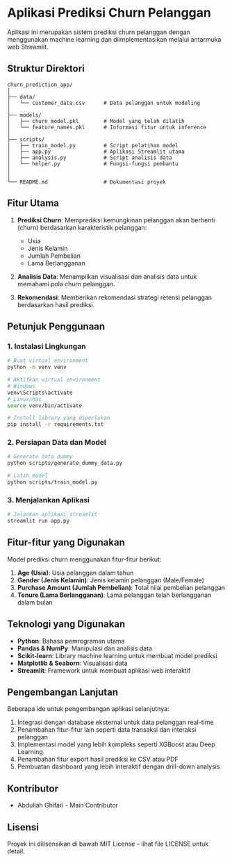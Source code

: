 # Aplikasi Prediksi Churn Pelanggan

Aplikasi ini merupakan sistem prediksi churn pelanggan dengan menggunakan machine learning dan diimplementasikan melalui antarmuka web Streamlit.

## Struktur Direktori

```
churn_prediction_app/
│
├── data/
│   └── customer_data.csv      # Data pelanggan untuk modeling
│
├── models/
│   ├── churn_model.pkl        # Model yang telah dilatih 
│   └── feature_names.pkl      # Informasi fitur untuk inference
│
├── scripts/
│   ├── train_model.py         # Script pelatihan model
│   ├── app.py                 # Aplikasi Streamlit utama
│   ├── analysis.py            # Script analisis data
│   └── helper.py              # Fungsi-fungsi pembantu
│
│
└── README.md                  # Dokumentasi proyek
```

## Fitur Utama

1. **Prediksi Churn**: Memprediksi kemungkinan pelanggan akan berhenti (churn) berdasarkan karakteristik pelanggan:
   - Usia
   - Jenis Kelamin
   - Jumlah Pembelian
   - Lama Berlangganan

2. **Analisis Data**: Menampilkan visualisasi dan analisis data untuk memahami pola churn pelanggan.

3. **Rekomendasi**: Memberikan rekomendasi strategi retensi pelanggan berdasarkan hasil prediksi.

## Petunjuk Penggunaan

### 1. Instalasi Lingkungan

```bash
# Buat virtual environment
python -m venv venv

# Aktifkan virtual environment
# Windows
venv\Scripts\activate
# Linux/Mac
source venv/bin/activate

# Install library yang diperlukan
pip install -r requirements.txt
```

### 2. Persiapan Data dan Model

```bash
# Generate data dummy
python scripts/generate_dummy_data.py

# Latih model
python scripts/train_model.py
```

### 3. Menjalankan Aplikasi

```bash
# Jalankan aplikasi streamlit
streamlit run app.py
```

## Fitur-fitur yang Digunakan

Model prediksi churn menggunakan fitur-fitur berikut:

1. **Age (Usia)**: Usia pelanggan dalam tahun
2. **Gender (Jenis Kelamin)**: Jenis kelamin pelanggan (Male/Female)
3. **Purchase Amount (Jumlah Pembelian)**: Total nilai pembelian pelanggan
4. **Tenure (Lama Berlangganan)**: Lama pelanggan telah berlangganan dalam bulan

## Teknologi yang Digunakan

- **Python**: Bahasa pemrograman utama
- **Pandas & NumPy**: Manipulasi dan analisis data
- **Scikit-learn**: Library machine learning untuk membuat model prediksi
- **Matplotlib & Seaborn**: Visualisasi data
- **Streamlit**: Framework untuk membuat aplikasi web interaktif

## Pengembangan Lanjutan

Beberapa ide untuk pengembangan aplikasi selanjutnya:

1. Integrasi dengan database eksternal untuk data pelanggan real-time
2. Penambahan fitur-fitur lain seperti data transaksi dan interaksi pelanggan
3. Implementasi model yang lebih kompleks seperti XGBoost atau Deep Learning
4. Penambahan fitur export hasil prediksi ke CSV atau PDF
5. Pembuatan dashboard yang lebih interaktif dengan drill-down analysis

## Kontributor

- Abdullah Ghifari - Main Contributor

## Lisensi

Proyek ini dilisensikan di bawah MIT License - lihat file LICENSE untuk detail.

